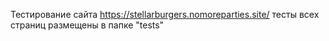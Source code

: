 Тестирование сайта https://stellarburgers.nomoreparties.site/
тесты всех страниц размещены в папке "tests"


